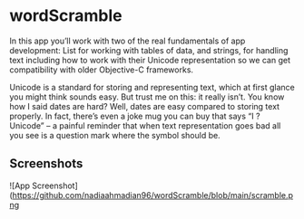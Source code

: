 # wordScramble

In this app you’ll work with two of the real fundamentals of app development: List for working with tables of data, and strings, for handling text including how to work with their Unicode representation so we can get compatibility with older Objective-C frameworks.

Unicode is a standard for storing and representing text, which at first glance you might think sounds easy. But trust me on this: it really isn’t. You know how I said dates are hard? Well, dates are easy compared to storing text properly. In fact, there’s even a joke mug you can buy that says “I ? Unicode” – a painful reminder that when text representation goes bad all you see is a question mark where the symbol should be.

## Screenshots

![App Screenshot](https://github.com/nadiaahmadian96/wordScramble/blob/main/scramble.png


